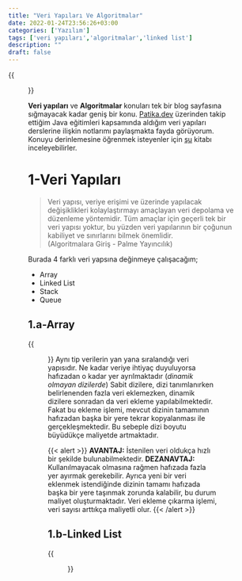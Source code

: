 ```yaml
---
title: "Veri Yapıları Ve Algoritmalar"
date: 2022-01-24T23:56:26+03:00
categories: ['Yazılım']
tags: ['veri yapıları','algoritmalar','linked list']
description: ""
draft: false
---
```

{{<figure src="veri_yapilari_ve_algoritmalar.png">}}

**Veri yapıları** ve **Algoritmalar** konuları tek bir blog sayfasına sığmayacak kadar geniş bir konu. [Patika.dev](https://patika.dev) üzerinden takip ettiğim Java eğitimleri kapsamında aldığım veri yapıları derslerine ilişkin notlarımı paylaşmakta fayda görüyorum. Konuyu derinlemesine öğrenmek isteyenler için [şu](https://palmeyayinevi.com/algorItmalara-gIrIs) kitabı inceleyebilirler.

# 1-Veri Yapıları
> Veri yapısı, veriye erişimi ve üzerinde yapılacak değişiklikleri kolaylaştırmayı amaçlayan veri depolama ve düzenleme yöntemidir. Tüm amaçlar için geçerli tek bir veri yapısı yoktur, bu yüzden veri yapılarının bir çoğunun kabiliyet ve sınırlarını bilmek önemlidir.  
> (Algoritmalara Giriş - Palme Yayıncılık)

Burada 4 farklı veri yapsına değinmeye çalışacağım;
- Array
- Linked List
- Stack
- Queue
## 1.a-Array
{{<figure src="array.gif">}}
Aynı tip verilerin yan yana sıralandığı veri yapısıdır. Ne kadar veriye ihtiyaç duyuluyorsa hafızadan o kadar yer ayrılmaktadır (*dinamik olmayan dizilerde*)
Sabit dizilere, dizi tanımlanırken belirlenenden fazla veri eklemezken, dinamik dizilere sonradan da veri ekleme yapılabilmektedir. Fakat bu ekleme işlemi, mevcut dizinin tamamının hafızadan başka bir yere tekrar kopyalanması ile gerçekleşmektedir. Bu sebeple dizi boyutu büyüdükçe maliyetde artmaktadır.

{{< alert >}}
**AVANTAJ:** İstenilen veri oldukça hızlı bir şekilde bulunabilmektedir.  **DEZANAVTAJ:** Kullanılmayacak olmasına rağmen hafızada fazla yer ayırmak gerekebilir. Ayrıca yeni bir veri eklenmek istendiğinde dizinin tamamı hafızada başka bir yere taşınmak zorunda kalabilir, bu durum maliyet oluşturmaktadır. Veri ekleme çıkarma işlemi, veri sayısı arttıkça maliyetli olur.
{{< /alert >}}

## 1.b-Linked List
{{<figure src="linkedlist.png">}}

